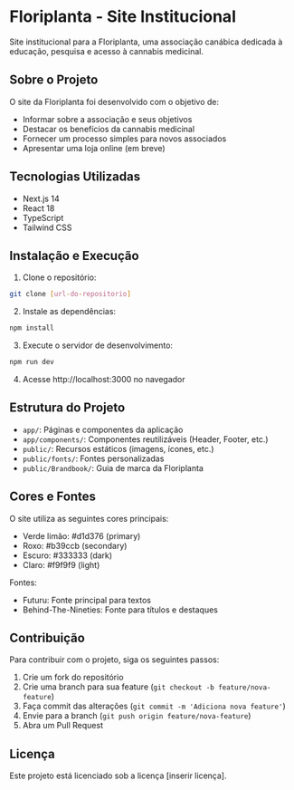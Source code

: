 # Floriplanta - Site Institucional

Site institucional para a Floriplanta, uma associação canábica dedicada à educação, pesquisa e acesso à cannabis medicinal.

## Sobre o Projeto

O site da Floriplanta foi desenvolvido com o objetivo de:

- Informar sobre a associação e seus objetivos
- Destacar os benefícios da cannabis medicinal
- Fornecer um processo simples para novos associados
- Apresentar uma loja online (em breve)

## Tecnologias Utilizadas

- Next.js 14
- React 18
- TypeScript
- Tailwind CSS

## Instalação e Execução

1. Clone o repositório:
```bash
git clone [url-do-repositorio]
```

2. Instale as dependências:
```bash
npm install
```

3. Execute o servidor de desenvolvimento:
```bash
npm run dev
```

4. Acesse http://localhost:3000 no navegador

## Estrutura do Projeto

- `app/`: Páginas e componentes da aplicação
- `app/components/`: Componentes reutilizáveis (Header, Footer, etc.)
- `public/`: Recursos estáticos (imagens, ícones, etc.)
- `public/fonts/`: Fontes personalizadas
- `public/Brandbook/`: Guia de marca da Floriplanta

## Cores e Fontes

O site utiliza as seguintes cores principais:
- Verde limão: #d1d376 (primary)
- Roxo: #b39ccb (secondary)
- Escuro: #333333 (dark)
- Claro: #f9f9f9 (light)

Fontes:
- Futuru: Fonte principal para textos
- Behind-The-Nineties: Fonte para títulos e destaques

## Contribuição

Para contribuir com o projeto, siga os seguintes passos:

1. Crie um fork do repositório
2. Crie uma branch para sua feature (`git checkout -b feature/nova-feature`)
3. Faça commit das alterações (`git commit -m 'Adiciona nova feature'`)
4. Envie para a branch (`git push origin feature/nova-feature`)
5. Abra um Pull Request

## Licença

Este projeto está licenciado sob a licença [inserir licença]. 